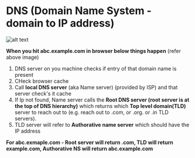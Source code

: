 # DNS (Domain Name System - domain to IP address)

![alt text](DNS/9.PNG "Title")  

**When you hit abc.example.com in browser below things happen** (refer above image)  

1. DNS server on you machine checks if entry of that domain name is present
2. CHeck browser cache
3. Call **local DNS server** (aka Name server) (provided by ISP) and that server check's it cache
4. If Ip not found, Name server calls the **Root DNS server (root server is at the top of DNS hierarchy)** which returns which **Top level domain(TLD)** server to reach out to (e.g. reach out to .com, or .org. or .in TLD servers).  
5. TLD server will refer to **Authorative name server** which should have the IP address 

**For abc.exmaple.com - Root server will return .com, TLD will return example.com, Authorative NS will return abc.example.com**